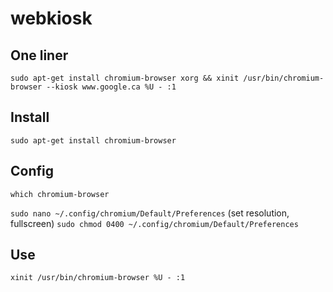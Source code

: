 webkiosk
========


One liner
----------------
```sudo apt-get install chromium-browser xorg && xinit /usr/bin/chromium-browser --kiosk www.google.ca %U - :1```


Install
-------
```sudo apt-get install chromium-browser```


Config
------
```which chromium-browser```

```sudo nano ~/.config/chromium/Default/Preferences```
(set resolution, fullscreen)
```sudo chmod 0400 ~/.config/chromium/Default/Preferences```


Use
---
```xinit /usr/bin/chromium-browser %U - :1```
